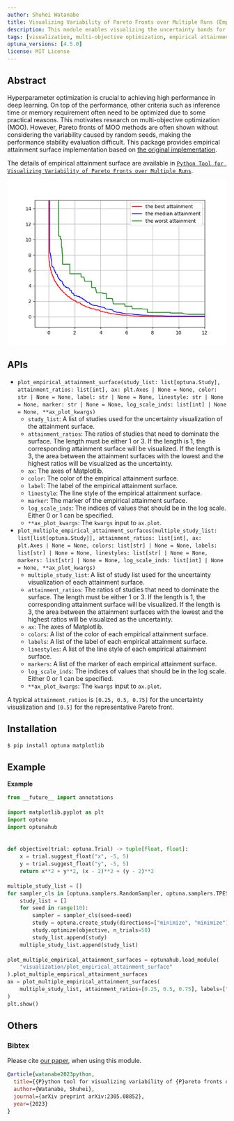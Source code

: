 ```yaml
---
author: Shuhei Watanabe
title: Visualizing Variability of Pareto Fronts over Multiple Runs (Empirical Attainment Surface)
description: This module enables visualizing the uncertainty bands for bi-objective problems.
tags: [visualization, multi-objective optimization, empirical attainment surface]
optuna_versions: [4.5.0]
license: MIT License
---
```


## Abstract

Hyperparameter optimization is crucial to achieving high performance in deep learning.
On top of the performance, other criteria such as inference time or memory requirement often need to be optimized due to some practical reasons.
This motivates research on multi-objective optimization (MOO).
However, Pareto fronts of MOO methods are often shown without considering the variability caused by random seeds, making the performance stability evaluation difficult.
This package provides empirical attainment surface implementation based on [the original implementation](https://github.com/nabenabe0928/empirical-attainment-func).

The details of empirical attainment surface are available in [`Python Tool for Visualizing Variability of Pareto Fronts over Multiple Runs`](https://arxiv.org/abs/2305.08852).

![Empirical Attainment Surface](images/demo.png)

## APIs

- `plot_empirical_attainment_surface(study_list: list[optuna.Study], attainment_ratios: list[int], ax: plt.Axes | None = None, color: str | None = None, label: str | None = None, linestyle: str | None = None, marker: str | None = None, log_scale_inds: list[int] | None = None, **ax_plot_kwargs)`
  - `study_list`: A list of studies used for the uncertainty visualization of the attainment surface.
  - `attainment_ratios`: The ratios of studies that need to dominate the surface. The length must be either 1 or 3. If the length is 1, the corresponding attainment surface will be visualized. If the length is 3, the area between the attainment surfaces with the lowest and the highest ratios will be visualized as the uncertainty.
  - `ax`: The axes of Matplotlib.
  - `color`: The color of the empirical attainment surface.
  - `label`: The label of the empirical attainment surface.
  - `linestyle`: The line style of the empirical attainment surface.
  - `marker`: The marker of the empirical attainment surface.
  - `log_scale_inds`: The indices of values that should be in the log scale. Either 0 or 1 can be specified.
  - `**ax_plot_kwargs`: The `kwargs` input to `ax.plot`.
- `plot_multiple_empirical_attainment_surfaces(multiple_study_list: list[list[optuna.Study]], attainment_ratios: list[int], ax: plt.Axes | None = None, colors: list[str] | None = None, labels: list[str] | None = None, linestyles: list[str] | None = None, markers: list[str] | None = None, log_scale_inds: list[int] | None = None, **ax_plot_kwargs)`
  - `multiple_study_list`: A list of study list used for the uncertainty visualization of each attainment surface.
  - `attainment_ratios`: The ratios of studies that need to dominate the surface. The length must be either 1 or 3. If the length is 1, the corresponding attainment surface will be visualized. If the length is 3, the area between the attainment surfaces with the lowest and the highest ratios will be visualized as the uncertainty.
  - `ax`: The axes of Matplotlib.
  - `colors`: A list of the color of each empirical attainment surface.
  - `labels`: A list of the label of each empirical attainment surface.
  - `linestyles`: A list of the line style of each empirical attainment surface.
  - `markers`: A list of the marker of each empirical attainment surface.
  - `log_scale_inds`: The indices of values that should be in the log scale. Either 0 or 1 can be specified.
  - `**ax_plot_kwargs`: The `kwargs` input to `ax.plot`.

A typical `attainment_ratios` is `[0.25, 0.5, 0.75]` for the uncertainty visualization and `[0.5]` for the representative Pareto front.

## Installation

```shell
$ pip install optuna matplotlib
```

## Example

**Example**

```python
from __future__ import annotations

import matplotlib.pyplot as plt
import optuna
import optunahub


def objective(trial: optuna.Trial) -> tuple[float, float]:
    x = trial.suggest_float("x", -5, 5)
    y = trial.suggest_float("y", -5, 5)
    return x**2 + y**2, (x - 2)**2 + (y - 2)**2

multiple_study_list = []
for sampler_cls in [optuna.samplers.RandomSampler, optuna.samplers.TPESampler]:
    study_list = []
    for seed in range(10):
        sampler = sampler_cls(seed=seed)
        study = optuna.create_study(directions=["minimize", "minimize"], sampler=sampler)
        study.optimize(objective, n_trials=50)
        study_list.append(study)
    multiple_study_list.append(study_list)

plot_multiple_empirical_attainment_surfaces = optunahub.load_module(
    "visualization/plot_empirical_attainment_surface"
).plot_multiple_empirical_attainment_surfaces
ax = plot_multiple_empirical_attainment_surfaces(
    multiple_study_list, attainment_ratios=[0.25, 0.5, 0.75], labels=["Random", "TPE"]
)
plt.show()
```

## Others

### Bibtex

Please cite [our paper](https://arxiv.org/abs/2305.08852), when using this module.

```bibtex
@article{watanabe2023python,
  title={{P}ython tool for visualizing variability of {P}areto fronts over multiple runs},
  author={Watanabe, Shuhei},
  journal={arXiv preprint arXiv:2305.08852},
  year={2023}
}
```
